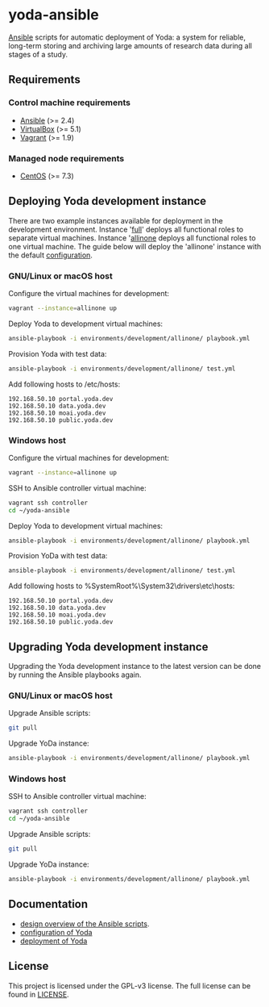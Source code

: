 # yoda-ansible
[Ansible](https://docs.ansible.com) scripts for automatic deployment of Yoda:
a system for reliable, long-term storing and archiving large amounts of research data during all stages of a study.

## Requirements
### Control machine requirements
* [Ansible](https://docs.ansible.com/ansible/intro_installation.html) (>= 2.4)
* [VirtualBox](https://www.virtualbox.org/manual/ch02.html) (>= 5.1)
* [Vagrant](https://www.vagrantup.com/docs/installation/) (>= 1.9)

### Managed node requirements
* [CentOS](https://www.centos.org/) (>= 7.3)

## Deploying Yoda development instance
There are two example instances available for deployment
in the development environment.
Instance '[full](environments/development/full/)' deploys all functional roles to separate virtual machines.
Instance '[allinone](environments/development/allinone/) deploys all functional roles to one virtual machine.
The guide below will deploy the 'allinone' instance with the default [configuration](CONFIGURATION.md).

### GNU/Linux or macOS host
Configure the virtual machines for development:
```bash
vagrant --instance=allinone up
```

Deploy Yoda to development virtual machines:
```bash
ansible-playbook -i environments/development/allinone/ playbook.yml
```

Provision Yoda with test data:
```bash
ansible-playbook -i environments/development/allinone/ test.yml
```

Add following hosts to /etc/hosts:
```
192.168.50.10 portal.yoda.dev
192.168.50.10 data.yoda.dev
192.168.50.10 moai.yoda.dev
192.168.50.10 public.yoda.dev
```

### Windows host
Configure the virtual machines for development:
```bash
vagrant --instance=allinone up
```

SSH to Ansible controller virtual machine:
```bash
vagrant ssh controller
cd ~/yoda-ansible
```

Deploy Yoda to development virtual machines:
```bash
ansible-playbook -i environments/development/allinone/ playbook.yml
```

Provision YoDa with test data:
```bash
ansible-playbook -i environments/development/allinone/ test.yml
```

Add following hosts to %SystemRoot%\System32\drivers\etc\hosts:
```
192.168.50.10 portal.yoda.dev
192.168.50.10 data.yoda.dev
192.168.50.10 moai.yoda.dev
192.168.50.10 public.yoda.dev
```

## Upgrading Yoda development instance
Upgrading the Yoda development instance to the latest version can be done by running the Ansible playbooks again.

### GNU/Linux or macOS host
Upgrade Ansible scripts:
```bash
git pull
```

Upgrade YoDa instance:
```bash
ansible-playbook -i environments/development/allinone/ playbook.yml
```

### Windows host
SSH to Ansible controller virtual machine:
```bash
vagrant ssh controller
cd ~/yoda-ansible
```

Upgrade Ansible scripts:
```bash
git pull
```

Upgrade YoDa instance:
```bash
ansible-playbook -i environments/development/allinone/ playbook.yml
```

## Documentation
* [design overview of the Ansible scripts](DESIGN.md).
* [configuration of Yoda](CONFIGURATION.md)
* [deployment of Yoda](DEPLOYMENT.md)

## License
This project is licensed under the GPL-v3 license.
The full license can be found in [LICENSE](LICENSE).
